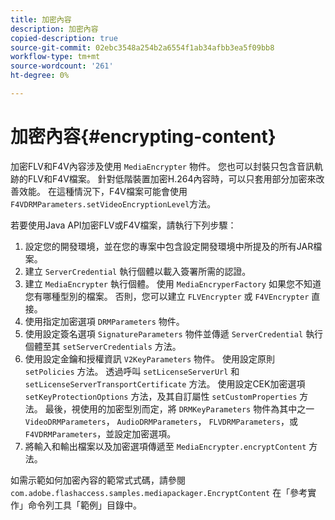 ```yaml
---
title: 加密內容
description: 加密內容
copied-description: true
source-git-commit: 02ebc3548a254b2a6554f1ab34afbb3ea5f09bb8
workflow-type: tm+mt
source-wordcount: '261'
ht-degree: 0%

---
```


# 加密內容{#encrypting-content}

加密FLV和F4V內容涉及使用 `MediaEncrypter` 物件。 您也可以封裝只包含音訊軌跡的FLV和F4V檔案。 針對低階裝置加密H.264內容時，可以只套用部分加密來改善效能。 在這種情況下，F4V檔案可能會使用 `F4VDRMParameters.setVideoEncryptionLevel`方法。

若要使用Java API加密FLV或F4V檔案，請執行下列步驟：

1. 設定您的開發環境，並在您的專案中包含設定開發環境中所提及的所有JAR檔案。
1. 建立 `ServerCredential` 執行個體以載入簽署所需的認證。
1. 建立 `MediaEncrypter` 執行個體。 使用 `MediaEncryperFactory` 如果您不知道您有哪種型別的檔案。 否則，您可以建立 `FLVEncrypter` 或 `F4VEncrypter` 直接。
1. 使用指定加密選項 `DRMParameters` 物件。
1. 使用設定簽名選項 `SignatureParameters` 物件並傳遞 `ServerCredential` 執行個體至其 `setServerCredentials` 方法。
1. 使用設定金鑰和授權資訊 `V2KeyParameters` 物件。 使用設定原則 `setPolicies` 方法。 透過呼叫 `setLicenseServerUrl` 和 `setLicenseServerTransportCertificate` 方法。 使用設定CEK加密選項 `setKeyProtectionOptions` 方法，及其自訂屬性 `setCustomProperties` 方法。 最後，視使用的加密型別而定，將 `DRMKeyParameters` 物件為其中之一 `VideoDRMParameters`， `AudioDRMParameters`， `FLVDRMParameters`，或 `F4VDRMParameters`，並設定加密選項。
1. 將輸入和輸出檔案以及加密選項傳遞至 `MediaEncrypter.encryptContent` 方法。

如需示範如何加密內容的範常式式碼，請參閱 `com.adobe.flashaccess.samples.mediapackager.EncryptContent` 在「參考實作」命令列工具「範例」目錄中。
